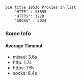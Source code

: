 
```mermaid
pie title 18536 Proxies in list
    "HTTP" : 13855
    "HTTPS": 3220
    "SOCKS" : 3024
```

### Some Info
#### Average Timeout

- mixed: 3.6s
- http: 1.7s
- https: 7.6s
- socks: 6.4s